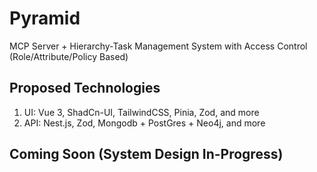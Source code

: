 # Pyramid

MCP Server + Hierarchy-Task Management System with Access Control (Role/Attribute/Policy Based)

## Proposed Technologies

1. UI: Vue 3, ShadCn-UI, TailwindCSS, Pinia, Zod, and more
2. API: Nest.js, Zod, Mongodb + PostGres + Neo4j, and more

## Coming Soon (System Design In-Progress)
